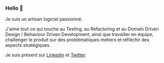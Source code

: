 ### Hello 👋

Je suis un artisan logiciel passionné. 

J'aime tout ce qui touche au Testing, au Refactoring et au Domain Driven Design / Behaviour Driven Development, ainsi que travailler en équipe, challenger le produit sur des problématiques métiers et réfléchir des aspects stratégiques.

Je suis présent sur [Linkedin](https://www.linkedin.com/in/michael-coulleret/) et [Twitter](https://twitter.com/20uf_tech).
